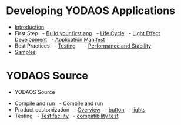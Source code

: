 # Developing YODAOS Applications
- [Introduction](INTRO.md)
- First Step <!-- (guidance/00-guidance.md) -->
  - [Build your first app](guidance/01-build-your-first-app.md)
  - [Life Cycle](guidance/02-lifetime.md)
  - [Light Effect Development](guidance/03-lightd.md)
  - [Application Manifest](guidance/04-app-manifest.md)
- Best Practices <!-- (best-practice/00-best-practice.md) -->
  - [Testing](best-practice/01-testing.md)
  <!-- - [Debug](best-practice/02-debugging.md) -->
  - [Performance and Stability](best-practice/03-performance-stability.md)
- [Samples](https://github.com/Rokid/yoda-samples)

# YODAOS Source

- YODAOS Source
<!-- - Compile and package -->
- Compile and run
  - [Compile and run](yodaos-source/system/compile-run.md)
- Product customization <!-- (yodaos-source/customization/00-customization.md) -->
  - [Overview](yodaos-source/customization/01-overview.md)
  - [button](yodaos-source/customization/02-keyboard.md)
  - [lights](yodaos-source/customization/03-light.md)
  <!-- - [iOS/Android SDK]() -->
- Testing
  - [Test facility](yodaos-source/testing/test-tools-introduce.md)
  - [compatibility test](yodaos-source/testing/unit-test-introduce.md)
